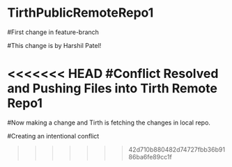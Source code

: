 # TirthPublicRemoteRepo1

#First change in feature-branch

#This change is by Harshil Patel! 

<<<<<<< HEAD
#Conflict Resolved and Pushing Files into Tirth Remote Repo1
=======
#Now making a change and Tirth is fetching the changes in local repo.

#Creating an intentional conflict
>>>>>>> 42d710b880482d74727fbb36b9186ba6fe89cc1f
